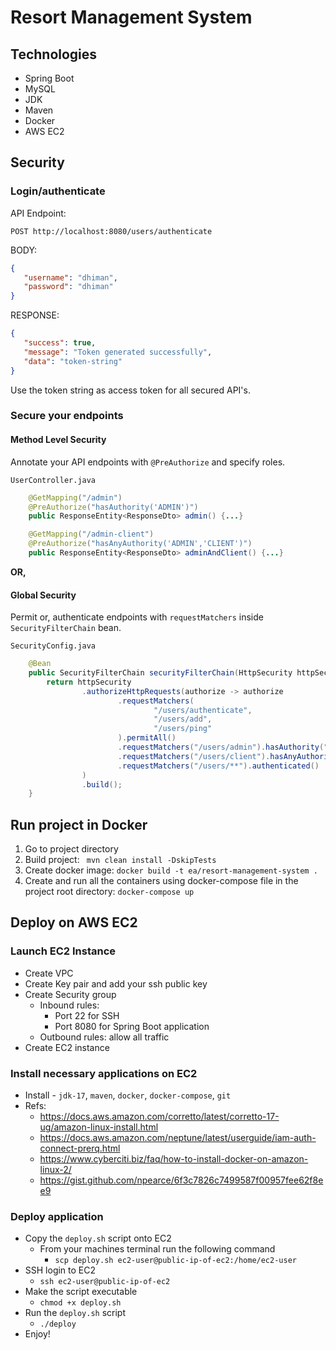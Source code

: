 # Resort Management System

## Technologies
- Spring Boot
- MySQL
- JDK
- Maven
- Docker
- AWS EC2

## Security
### Login/authenticate
API Endpoint:
```
POST http://localhost:8080/users/authenticate
```
BODY:
```json
{
   "username": "dhiman",
   "password": "dhiman"
}
```
RESPONSE:

```json
{
   "success": true,
   "message": "Token generated successfully",
   "data": "token-string"
}
```

Use the token string as access token for all secured API's. 

### Secure your endpoints
#### Method Level Security
Annotate your API endpoints with `@PreAuthorize` and specify roles. 

`UserController.java`
```java
    @GetMapping("/admin")
    @PreAuthorize("hasAuthority('ADMIN')")
    public ResponseEntity<ResponseDto> admin() {...}

    @GetMapping("/admin-client")
    @PreAuthorize("hasAnyAuthority('ADMIN','CLIENT')")
    public ResponseEntity<ResponseDto> adminAndClient() {...}
```

<b>OR,</b>

#### Global Security
Permit or, authenticate endpoints with `requestMatchers` inside `SecurityFilterChain` bean. 

`SecurityConfig.java`
```java
    @Bean
    public SecurityFilterChain securityFilterChain(HttpSecurity httpSecurity) throws Exception {
        return httpSecurity
                .authorizeHttpRequests(authorize -> authorize
                        .requestMatchers(
                                "/users/authenticate",
                                "/users/add",
                                "/users/ping"
                        ).permitAll()
                        .requestMatchers("/users/admin").hasAuthority("ADMIN")
                        .requestMatchers("/users/client").hasAnyAuthority("ADMIN", "CLIENT")
                        .requestMatchers("/users/**").authenticated()
                )
                .build();
    }

```

## Run project in Docker
1. Go to project directory
2. Build project:
   ` mvn clean install -DskipTests`
3. Create docker image:
   `docker build -t ea/resort-management-system .`
4. Create and run all the containers using docker-compose file in the project root directory:
   `docker-compose up`

## Deploy on AWS EC2
### Launch EC2 Instance
- Create VPC
- Create Key pair and add your ssh public key
- Create Security group 
  - Inbound rules: 
    - Port 22 for SSH
    - Port 8080 for Spring Boot application
  - Outbound rules: allow all traffic
- Create EC2 instance 

### Install necessary applications on EC2
- Install - `jdk-17`, `maven`, `docker`, `docker-compose`, `git`
- Refs: 
  - https://docs.aws.amazon.com/corretto/latest/corretto-17-ug/amazon-linux-install.html
  - https://docs.aws.amazon.com/neptune/latest/userguide/iam-auth-connect-prerq.html
  - https://www.cyberciti.biz/faq/how-to-install-docker-on-amazon-linux-2/
  - https://gist.github.com/npearce/6f3c7826c7499587f00957fee62f8ee9

### Deploy application
- Copy the `deploy.sh` script onto EC2
  - From your machines terminal run the following command
    - `scp deploy.sh ec2-user@public-ip-of-ec2:/home/ec2-user`
- SSH login to EC2
    - `ssh ec2-user@public-ip-of-ec2`
- Make the script executable
  - `chmod +x deploy.sh`
- Run the `deploy.sh` script
  - `./deploy`
- Enjoy!
